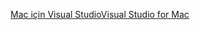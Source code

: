 [<span data-ttu-id="1ce99-101">Mac için Visual Studio</span><span class="sxs-lookup"><span data-stu-id="1ce99-101">Visual Studio for Mac</span></span>](https://www.microsoft.com/net/download/macos)
